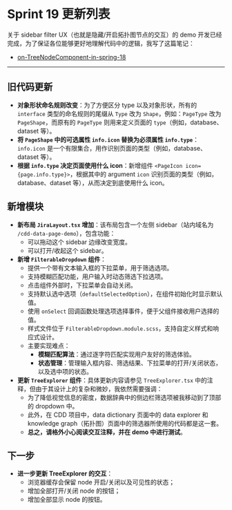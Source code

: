 # Sprint 19 更新列表

关于 sidebar filter UX（也就是隐藏/开启拓扑图节点的交互）的 demo 开发已经完成，为了保证各位能够更好地理解代码中的逻辑，我写了这篇笔记：

- [on-TreeNodeComponent-in-spring-18](on-TreeNodeComponent-in-spring-18.md)

---

## 旧代码更新

- **对象形状命名规则改变**：为了方便区分 type 以及对象形状，所有的 `interface` 类型的命名规则的尾缀从 `Type` 改为 `Shape`，例如：`PageType` 改为 `PageShape`，而原有的 `PageType` 则用来定义页面的 `type`（例如，database、dataset 等）。
- **将 `PageShape` 中的可选属性 `info.icon` 替换为必须属性 `info.type`**：`info.icon` 是一个有限集合，用作识别页面的类型（例如，database、dataset 等）。
- **根据 `info.type` 决定页面使用什么 icon**：新增组件 `<PageIcon icon={page.info.type}>`，根据其中的 argument `icon` 识别页面的类型（例如，database、dataset 等），从而决定到底使用什么 icon。

## 新增模块

- **新布局 `JiraLayout.tsx` 增加**：该布局包含一个左侧 sidebar（站内域名为 `/cdd-data-page-demo`），包含功能：
  - 可以拖动这个 sidebar 边缘改变宽度。
  - 可以打开/收起这个 sidebar。
- **新增 `FilterableDropdown` 组件**：
  - 提供一个带有文本输入框的下拉菜单，用于筛选选项。
  - 支持模糊匹配功能，用户输入时动态筛选下拉选项。
  - 点击组件外部时，下拉菜单会自动关闭。
  - 支持默认选中选项（`defaultSelectedOption`），在组件初始化时显示默认值。
  - 使用 `onSelect` 回调函数处理选项选择事件，便于父组件接收用户选择的值。
  - 样式文件位于 `FilterableDropdown.module.scss`，支持自定义样式和响应式设计。
  - 主要实现难点：
    - **模糊匹配算法**：通过逐字符匹配实现用户友好的筛选体验。
    - **状态管理**：管理输入框内容、筛选结果、下拉菜单的打开/关闭状态，以及选中项的状态。
- **更新 `TreeExplorer` 组件**：具体更新内容请参见 `TreeExplorer.tsx` 中的注释，但由于其设计上的复杂和微妙，我依然需要强调：
	- 为了降低视觉信息的密度，数据辞典中的侧边栏筛选项被我移动到了顶部的 dropdown 中。
	- 此外，在 CDD 项目中，data dictionary 页面中的 data explorer 和 knowledge graph（拓扑图）页面中的筛选器所使用的代码都是这一套。
	- **总之，请格外小心阅读交互注释，并在 demo 中进行测试**。

## 下一步

- **进一步更新 TreeExplorer 的交互**：
	- 浏览器缓存会保留 node 开启/关闭以及可见性的状态；
	- 增加全部打开/关闭 node 的按钮；
	- 增加全部显示 node 的按钮。